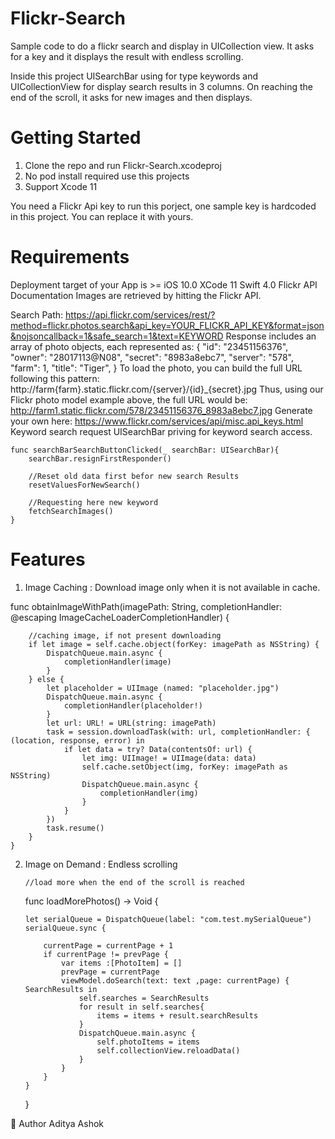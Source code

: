 # Flickr-Search

Sample code to do a flickr search and display in UICollection view. It asks for a key and it displays the result with endless scrolling.

Inside this project UISearchBar using for type keywords and UICollectionView for display search results in 3 columns. On reaching the end of the scroll, it asks for new images and then displays.

# Getting Started
1. Clone the repo and run Flickr-Search.xcodeproj
2. No pod install required use this projects
3. Support Xcode 11

You need a Flickr Api key to run this porject, one sample key is hardcoded in this project. 
You can replace it with yours. 

# Requirements
Deployment target of your App is >= iOS 10.0
XCode 11
Swift 4.0
Flickr API Documentation
Images are retrieved by hitting the Flickr API.

Search Path:
https://api.flickr.com/services/rest/?method=flickr.photos.search&api_key=YOUR_FLICKR_API_KEY&format=json&nojsoncallback=1&safe_search=1&text=KEYWORD
Response includes an array of photo objects, each represented as:
{
    "id": "23451156376",
    "owner": "28017113@N08",
    "secret": "8983a8ebc7",
    "server": "578",
    "farm": 1,
    "title": "Tiger",
}
To load the photo, you can build the full URL following this pattern:
http://farm{farm}.static.flickr.com/{server}/{id}_{secret}.jpg
Thus, using our Flickr photo model example above, the full URL would be:
http://farm1.static.flickr.com/578/23451156376_8983a8ebc7.jpg
Generate your own here:
https://www.flickr.com/services/api/misc.api_keys.html
Keyword search request
UISearchBar priving for keyword search access.

    func searchBarSearchButtonClicked(_ searchBar: UISearchBar){
        searchBar.resignFirstResponder()
        
        //Reset old data first befor new search Results
        resetValuesForNewSearch()
        
        //Requesting here new keyword
        fetchSearchImages()
    }

# Features

1. Image Caching : Download image only when it is not available in cache.

 func obtainImageWithPath(imagePath: String, completionHandler: @escaping ImageCacheLoaderCompletionHandler) {
        
        //caching image, if not present downloading
        if let image = self.cache.object(forKey: imagePath as NSString) {
            DispatchQueue.main.async {
                completionHandler(image)
            }
        } else {
            let placeholder = UIImage (named: "placeholder.jpg")
            DispatchQueue.main.async {
                completionHandler(placeholder!)
            }
            let url: URL! = URL(string: imagePath)
            task = session.downloadTask(with: url, completionHandler: { (location, response, error) in
                if let data = try? Data(contentsOf: url) {
                    let img: UIImage! = UIImage(data: data)
                    self.cache.setObject(img, forKey: imagePath as NSString)
                    DispatchQueue.main.async {
                        completionHandler(img)
                    }
                }
            })
            task.resume()
        }
    }
    
  
  
 2. Image on Demand : Endless scrolling
    
        //load more when the end of the scroll is reached
    func loadMorePhotos() -> Void {
        
        let serialQueue = DispatchQueue(label: "com.test.mySerialQueue")
        serialQueue.sync {
            
            currentPage = currentPage + 1
            if currentPage != prevPage {
                var items :[PhotoItem] = []
                prevPage = currentPage
                viewModel.doSearch(text: text ,page: currentPage) { SearchResults in
                    self.searches = SearchResults
                    for result in self.searches{
                        items = items + result.searchResults
                    }
                    DispatchQueue.main.async {
                        self.photoItems = items
                        self.collectionView.reloadData()
                    }
                }
            }
        }
     }
 

  
  
👤 Author
Aditya Ashok
